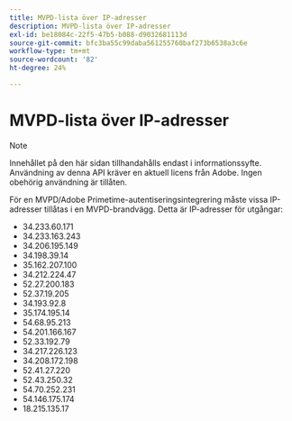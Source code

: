 ```yaml
---
title: MVPD-lista över IP-adresser
description: MVPD-lista över IP-adresser
exl-id: be18084c-22f5-47b5-b088-d9032681113d
source-git-commit: bfc3ba55c99daba561255760baf273b6538a3c6e
workflow-type: tm+mt
source-wordcount: '82'
ht-degree: 24%

---
```


# MVPD-lista över IP-adresser

>[!NOTE]
>
>Innehållet på den här sidan tillhandahålls endast i informationssyfte. Användning av denna API kräver en aktuell licens från Adobe. Ingen obehörig användning är tillåten.

För en MVPD/Adobe Primetime-autentiseringsintegrering måste vissa IP-adresser tillåtas i en MVPD-brandvägg. Detta är IP-adresser för utgångar:

* 34.233.60.171
* 34.233.163.243
* 34.206.195.149
* 34.198.39.14
* 35.162.207.100
* 34.212.224.47
* 52.27.200.183
* 52.37.19.205
* 34.193.92.8
* 35.174.195.14
* 54.68.95.213
* 54.201.166.167
* 52.33.192.79
* 34.217.226.123
* 34.208.172.198
* 52.41.27.220
* 52.43.250.32
* 54.70.252.231
* 54.146.175.174
* 18.215.135.17
